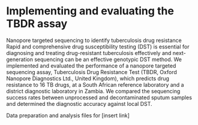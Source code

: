 # Implementing and evaluating the TBDR assay
Nanopore targeted sequencing to identify tuberculosis drug resistance
Rapid and comprehensive drug susceptibility testing (DST) is essential for diagnosing and treating drug-resistant tuberculosis effectively and next-generation sequencing can be an effective genotypic DST method. We implemented and evaluated the performance of a nanopore targeted sequencing assay, Tuberculosis Drug Resistance Test (TBDR, Oxford Nanopore Diagnostics Ltd., United Kingdom), which predicts drug resistance to 16 TB drugs, at a South African reference laboratory and a district diagnostic laboratory in Zambia. We compared the sequencing success rates between unprocessed and decontaminated sputum samples and determined the diagnostic accuracy against local DST.

Data preparation and analysis files for [insert link]
